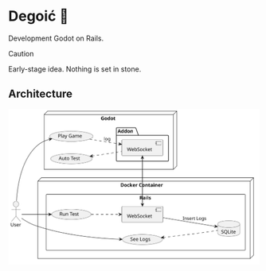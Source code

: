# Degoić 🚂
Development Godot on Rails.

> [!CAUTION]
> Early-stage idea. Nothing is set in stone.

## Architecture
![Architecture](doc/architecture.svg)
